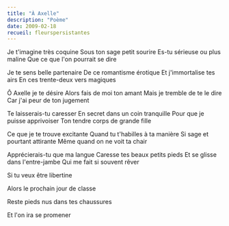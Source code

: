 ```yaml
---
title: "À Axelle"
description: "Poème"
date: 2009-02-18
recueil: fleurspersistantes
---
```


Je t'imagine très coquine
Sous ton sage petit sourire
Es-tu sérieuse ou plus maline
Que ce que l'on pourrait se dire

Je te sens belle partenaire
De ce romantisme érotique
Et j'immortalise tes airs
En ces trente-deux vers magiques

Ô Axelle je te désire
Alors fais de moi ton amant
Mais je tremble de te le dire
Car j'ai peur de ton jugement

Te laisserais-tu caresser
En secret dans un coin tranquille
Pour que je puisse apprivoiser
Ton tendre corps de grande fille

Ce que je te trouve excitante
Quand tu t'habilles à ta manière
Si sage et pourtant attirante
Même quand on ne voit ta chair

Apprécierais-tu que ma langue
Caresse tes beaux petits pieds
Et se glisse dans l'entre-jambe
Qui me fait si souvent rêver

Si tu veux être libertine

Alors le prochain jour de classe

Reste pieds nus dans tes chaussures

Et l'on ira se promener
